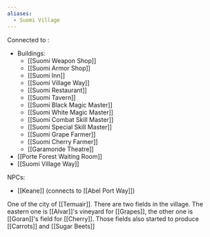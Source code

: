 ```yaml
---
aliases:
  - Suomi Village
---
```

Connected to :
- Buildings:
	- [[Suomi Weapon Shop]]
	- [[Suomi Armor Shop]]
	- [[Suomi Inn]]
	- [[Suomi Village Way]]
	- [[Suomi Restaurant]]
	- [[Suomi Tavern]]
	- [[Suomi Black Magic Master]]
	- [[Suomi White Magic Master]]
	- [[Suomi Combat Skill Master]]
	- [[Suomi Special Skill Master]]
	- [[Suomi Grape Farmer]]
	- [[Suomi Cherry Farmer]]
	- [[Garamonde Theatre]]
- [[Porte Forest Waiting Room]]
- [[Suomi Village Way]]

NPCs:
- [[Keane]] (connects to [[Abel Port Way]])

One of the city of [[Temuair]].
There are two fields in the village. The eastern one is [[Alvar]]'s vineyard for [[Grapes]], the other one is [[Goran]]'s field for [[Cherry]].
Those fields also started to produce [[Carrots]] and [[Sugar Beets]]
